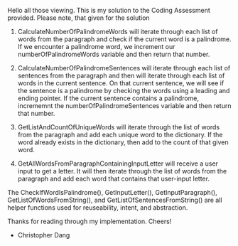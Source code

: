 Hello all those viewing. This is my solution to the Coding Assessment provided. Please note, that given for the solution 

1) CalculateNumberOfPalindromeWords will iterate through each list of words from the paragraph and check if the current word is a palindrome. If we encounter a palindrome word, we increment our numberOfPalindromeWords variable and then return that number.

2) CalculateNumberOfPalindromeSentences will iterate through each list of sentences from the paragraph and then will iterate through each list of words in the current sentence. On that current sentence, we will see if the sentence is a palindrome by checking the words using a leading and ending pointer. If the current sentence contains a palindrome, incrememnt the numberOfPalindromeSentences variable and then return that number.

3) GetListAndCountOfUniqueWords will iterate through the list of words from the paragraph and add each unique word to the dictionary. If the word already exists in the dictionary, then add to the count of that given word.

4) GetAllWordsFromParagraphContainingInputLetter will receive a user input to get a letter. It will then iterate through the list of words from the paragraph and add each word that contains that user-input letter. 

The CheckIfWordIsPalindrome(), GetInputLetter(), GetInputParagraph(), GetListOfWordsFromString(), and GetListOfSentencesFromString() are all helper functions used for reuseability, intent, and abstraction.

Thanks for reading through my implementation. Cheers!
- Christopher Dang
